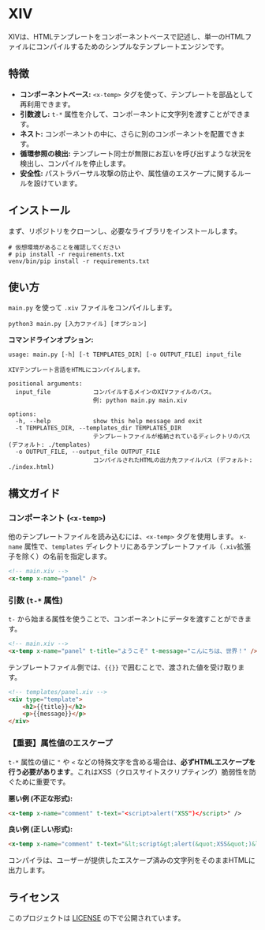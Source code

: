 # XIV

XIVは、HTMLテンプレートをコンポーネントベースで記述し、単一のHTMLファイルにコンパイルするためのシンプルなテンプレートエンジンです。

## 特徴

- **コンポーネントベース:** `<x-temp>` タグを使って、テンプレートを部品として再利用できます。
- **引数渡し:** `t-*` 属性を介して、コンポーネントに文字列を渡すことができます。
- **ネスト:** コンポーネントの中に、さらに別のコンポーネントを配置できます。
- **循環参照の検出:** テンプレート同士が無限にお互いを呼び出すような状況を検出し、コンパイルを停止します。
- **安全性:** パストラバーサル攻撃の防止や、属性値のエスケープに関するルールを設けています。

## インストール

まず、リポジトリをクローンし、必要なライブラリをインストールします。

```shell
# 仮想環境があることを確認してください
# pip install -r requirements.txt
venv/bin/pip install -r requirements.txt
```

## 使い方

`main.py` を使って `.xiv` ファイルをコンパイルします。

```shell
python3 main.py [入力ファイル] [オプション]
```

**コマンドラインオプション:**

```
usage: main.py [-h] [-t TEMPLATES_DIR] [-o OUTPUT_FILE] input_file

XIVテンプレート言語をHTMLにコンパイルします。

positional arguments:
  input_file            コンパイルするメインのXIVファイルのパス。
                        例: python main.py main.xiv

options:
  -h, --help            show this help message and exit
  -t TEMPLATES_DIR, --templates_dir TEMPLATES_DIR
                        テンプレートファイルが格納されているディレクトリのパス (デフォルト: ./templates)
  -o OUTPUT_FILE, --output_file OUTPUT_FILE
                        コンパイルされたHTMLの出力先ファイルパス (デフォルト: ./index.html)
```

## 構文ガイド

### コンポーネント (`<x-temp>`)

他のテンプレートファイルを読み込むには、`<x-temp>` タグを使用します。
`x-name` 属性で、`templates` ディレクトリにあるテンプレートファイル（`.xiv`拡張子を除く）の名前を指定します。

```html
<!-- main.xiv -->
<x-temp x-name="panel" />
```

### 引数 (`t-*` 属性)

`t-` から始まる属性を使うことで、コンポーネントにデータを渡すことができます。

```html
<!-- main.xiv -->
<x-temp x-name="panel" t-title="ようこそ" t-message="こんにちは、世界！" />
```

テンプレートファイル側では、`{{}}` で囲むことで、渡された値を受け取ります。

```html
<!-- templates/panel.xiv -->
<xiv type="template">
    <h2>{{title}}</h2>
    <p>{{message}}</p>
</xiv>
```

### 【重要】属性値のエスケープ

`t-*` 属性の値に `"` や `<` などの特殊文字を含める場合は、**必ずHTMLエスケープを行う必要があります**。これはXSS（クロスサイトスクリプティング）脆弱性を防ぐために重要です。

**悪い例 (不正な形式):**
```html
<x-temp x-name="comment" t-text="<script>alert("XSS")</script>" />
```

**良い例 (正しい形式):**
```html
<x-temp x-name="comment" t-text="&lt;script&gt;alert(&quot;XSS&quot;)&lt;/script&gt;" />
```

コンパイラは、ユーザーが提供したエスケープ済みの文字列をそのままHTMLに出力します。

## ライセンス

このプロジェクトは [LICENSE](./LICENSE) の下で公開されています。